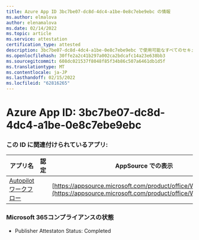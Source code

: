 ```yaml
---
title: Azure App ID 3bc7be07-dc8d-4dc4-a1be-0e8c7ebe9ebc の情報
ms.author: elmalova
author: elenamalova
ms.date: 02/14/2022
ms.topic: article
ms.service: attestation
certification_type: attested
description: 3bc7be07-dc8d-4dc4-a1be-0e8c7ebe9ebc で使用可能なすべてのセキュリティおよびコンプライアンス情報。
ms.openlocfilehash: 30ffe2a2c41b297a002ca2bdcafc14a23e638bb3
ms.sourcegitcommit: 608dc021537f8048f85f34b86c507a6461db1d5f
ms.translationtype: MT
ms.contentlocale: ja-JP
ms.lasthandoff: 02/15/2022
ms.locfileid: "62816265"
---
```

# <a name="azure-app-id-3bc7be07-dc8d-4dc4-a1be-0e8c7ebe9ebc"></a>Azure App ID: 3bc7be07-dc8d-4dc4-a1be-0e8c7ebe9ebc


### <a name="apps-associated-with-this-id"></a>この ID に関連付けられているアプリ:
| **アプリ名** | **認定** | **AppSource での表示** |
|--------------|---------------|-----------------------|
| [Autopilot ワークフロー](https://docs.microsoft.com/microsoft-365-app-certification/forward/WA200003745) |  | [https://appsource.microsoft.com/product/office/WA200003745](https://appsource.microsoft.com/product/office/WA200003745) |

### <a name="microsoft-365-app-compliance-status"></a>Microsoft 365コンプライアンスの状態
- Publisher Attestaton Status: Completed
